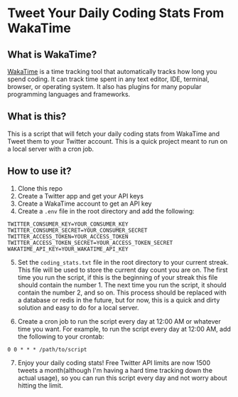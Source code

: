 # Tweet Your Daily Coding Stats From WakaTime

## What is WakaTime?

[WakaTime](https://wakatime.com/) is a time tracking tool that automatically tracks how long you spend coding. It can track time spent in any text editor, IDE, terminal, browser, or operating system. It also has plugins for many popular programming languages and frameworks.

## What is this?
This is a script that will fetch your daily coding stats from WakaTime and Tweet them to your Twitter account.  This is a quick project meant to run on a local server with a cron job.

## How to use it?
1. Clone this repo
2. Create a Twitter app and get your API keys
3. Create a WakaTime account to get an API key
4. Create a `.env` file in the root directory and add the following:
```
TWITTER_CONSUMER_KEY=YOUR_CONSUMER_KEY
TWITTER_CONSUMER_SECRET=YOUR_CONSUMER_SECRET
TWITTER_ACCESS_TOKEN=YOUR_ACCESS_TOKEN
TWITTER_ACCESS_TOKEN_SECRET=YOUR_ACCESS_TOKEN_SECRET
WAKATIME_API_KEY=YOUR_WAKATIME_API_KEY
```
5.  Set the `coding_stats.txt` file in the root directory to your current streak.  This file will be used to store the current day count you are on.  The first time you run the script, if this is the beginning of your streak this file should contain the number 1.  The next time you run the script, it should contain the number 2, and so on.  This process should be replaced with a database or redis in the future, but for now, this is a quick and dirty solution and easy to do for a local server.

6. Create a cron job to run the script every day at 12:00 AM or whatever time you want.  For example, to run the script every day at 12:00 AM, add the following to your crontab:
```
0 0 * * * /path/to/script
```
7. Enjoy your daily coding stats!  Free Twitter API limits are now 1500 tweets a month(although I'm having a hard time tracking down the actual usage), so you can run this script every day and not worry about hitting the limit.

